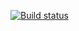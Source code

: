 [![Build status](https://ci.appveyor.com/api/projects/status/texsy49o64e4sr04?svg=true)](https://ci.appveyor.com/project/Cryofbb/netology-javaauto-selenium)
